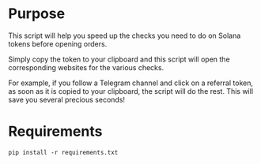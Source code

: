 # Purpose

This script will help you speed up the checks you need to do on Solana tokens before opening orders.

Simply copy the token to your clipboard and this script will open the corresponding websites for the various checks.

For example, if you follow a Telegram channel and click on a referral token, as soon as it is copied to your clipboard, the script will do the rest. This will save you several precious seconds!

# Requirements

```
pip install -r requirements.txt
```


